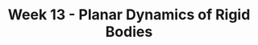 ---
title: Week 13 - Planar Dynamics of Rigid Bodies
contents:
  - date: 2025-04-07
    items:
      - type: lecture
        topics:
          - General Plane Motion
      - type: problem_set
        title: Set 21 - General Plane Motion
        description: General Plane Motion
        link: "https://drive.google.com/file/d/1L1QVEo4zkWVCNDn7zx1kxuOInFSvWtyt/view?usp=sharing"

  - date: 2025-04-09
    items:
      - type: lecture
        topics:
          - Set 21 Exercises
      - type: exercise

  - date: 2025-04-11
    items:
      - type: lecture
        topics:
          - Set 21 Exercises

---